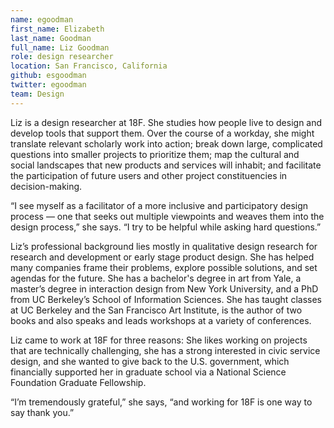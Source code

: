 ```yaml
---
name: egoodman
first_name: Elizabeth
last_name: Goodman
full_name: Liz Goodman
role: design researcher
location: San Francisco, California
github: esgoodman
twitter: egoodman
team: Design
---
```


Liz is a design researcher at 18F. She studies how people live to
design and develop tools that support them. Over the course of a workday, she
might translate relevant scholarly work into action; break down large,
complicated questions into smaller projects to prioritize them; map the
cultural and social landscapes that new products and services will inhabit;
and facilitate the participation of future users and other project
constituencies in decision-making. 

“I see myself as a facilitator of a more inclusive and participatory design process — one that seeks out multiple viewpoints and weaves them into the design process,” she says. “I try to be helpful while asking hard questions.”

Liz’s professional background lies mostly in qualitative design research
for research and development or early stage product design. She has helped many companies frame
their problems, explore possible solutions, and set agendas for the future.
She has a bachelor's degree in art from Yale, a master’s degree in interaction design from New
York University, and a PhD from UC Berkeley’s School of Information
Sciences. She has taught classes at UC Berkeley and the San Francisco Art
Institute, is the author of two books and also speaks and leads workshops
at a variety of conferences.

Liz came to work at 18F for three reasons: She likes working on projects
that are technically challenging, she has a strong interested in civic
service design, and she wanted to give back to the U.S. government, which
financially supported her in graduate school via a National Science
Foundation Graduate Fellowship. 

“I’m tremendously grateful,” she says, “and working for 18F is one way to say thank you.” 
